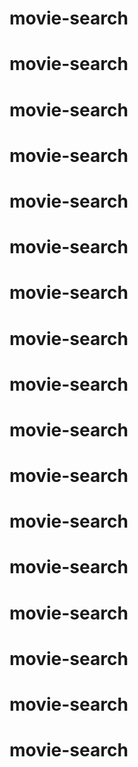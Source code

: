 # movie-search
# movie-search
# movie-search
# movie-search
# movie-search
# movie-search
# movie-search
# movie-search
# movie-search
# movie-search
# movie-search
# movie-search
# movie-search
# movie-search
# movie-search
# movie-search
# movie-search
